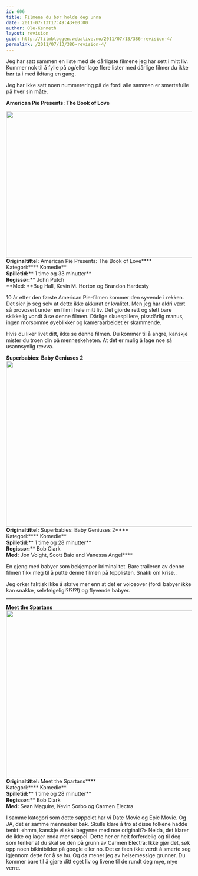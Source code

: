 ```yaml
---
id: 606
title: Filmene du bør holde deg unna
date: 2011-07-13T17:49:43+00:00
author: Ole-Kenneth
layout: revision
guid: http://filmbloggen.webalive.no/2011/07/13/386-revision-4/
permalink: /2011/07/13/386-revision-4/
---
```

Jeg har satt sammen en liste med de dårligste filmene jeg har sett i mitt liv. Kommer nok til å fylle på og/eller lage flere lister med dårlige filmer du ikke bør ta i med ildtang en gang.

Jeg har ikke satt noen nummerering på de fordi alle sammen er smertefulle på hver sin måte.

**American Pie Presents: The Book of Love**

<a href="http://filmbloggen.webalive.no/2011/05/31/filmene-du-bor-holde-deg-unna/american-pie-book-of-love3-900x598/" rel="attachment wp-att-387"><img class="alignnone size-full wp-image-387" title="American-Pie-Book-of-Love3-900x598" src="http://filmbloggen.webalive.no/files/2011/05/american-pie-book-of-love3-900x598-e1310571932338.jpg" alt="" width="600" height="398" /></a>  
****Originaltittel:**** American Pie Presents: The Book of Love****  
Kategori:**** Komedie**  
**Spilletid:**** 1 time og 33 minutter**  
**Regissør:**** John Putch  
**Med: **Bug Hall, Kevin M. Horton og Brandon Hardesty

10 år etter den første American Pie-filmen kommer den syvende i rekken. Det sier jo seg selv at dette ikke akkurat er kvalitet. Men jeg har aldri vært så provosert under en film i hele mitt liv. Det gjorde rett og slett bare skikkelig vondt å se denne filmen. Dårlige skuespillere, pissdårlig manus, ingen morsomme øyeblikker og kameraarbeidet er skammende.

Hvis du liker livet ditt, ikke se denne filmen. Du kommer til å angre, kanskje mister du troen din på menneskeheten. At det er mulig å lage noe så usannsynlig rævva.

**Superbabies: Baby Geniuses 2**  
[<img class="alignnone size-full wp-image-389" title="superbabies" src="http://filmbloggen.webalive.no/files/2011/05/superbabies.jpg" alt="" width="600" height="450" />](http://filmbloggen.webalive.no/?attachment_id=389)  
****Originaltittel:**** Superbabies: Baby Geniuses 2****  
Kategori:**** Komedie**  
**Spilletid:**** 1 time og 28 minutter**  
**Regissør:**** Bob Clark  
**Med:** Jon Voight, Scott Baio and Vanessa Angel****

En gjeng med babyer som bekjemper kriminalitet. Bare traileren av denne filmen fikk meg til å putte denne filmen på topplisten. Snakk om krise..

Jeg orker faktisk ikke å skrive mer enn at det er voiceover (fordi babyer ikke kan snakke, selvfølgelig!?!?!?!) og flyvende babyer.  
****

**Meet the Spartans**  
[<img class="alignnone size-large wp-image-390" title="meet the spartans" src="http://filmbloggen.webalive.no/files/2011/05/meet-the-spartans-e1310572166740-620x455.jpg" alt="" width="620" height="455" />](http://filmbloggen.webalive.no/files/2011/05/meet-the-spartans.jpg)  
****Originaltittel:**** Meet the Spartans****  
Kategori:**** Komedie**  
**Spilletid:**** 1 time og 28 minutter**  
**Regissør:**** Bob Clark  
**Med:** Sean Maguire, Kevin Sorbo og Carmen Electra

I samme kategori som dette søppelet har vi Date Movie og Epic Movie. Og JA, det er samme mennesker bak. Skulle klare å tro at disse folkene hadde tenkt: &laquo;hmm, kanskje vi skal begynne med noe originalt?&raquo; Neida, det klarer de ikke og lager enda mer søppel. Dette her er helt forferdelig og til deg som tenker at du skal se den på grunn av Carmen Electra: Ikke gjør det, søk opp noen bikinibilder på google eller no. Det er faen ikke verdt å smerte seg igjennom dette for å se hu. Og da mener jeg av helsemessige grunner. Du kommer bare til å gjøre ditt eget liv og livene til de rundt deg mye, mye verre.